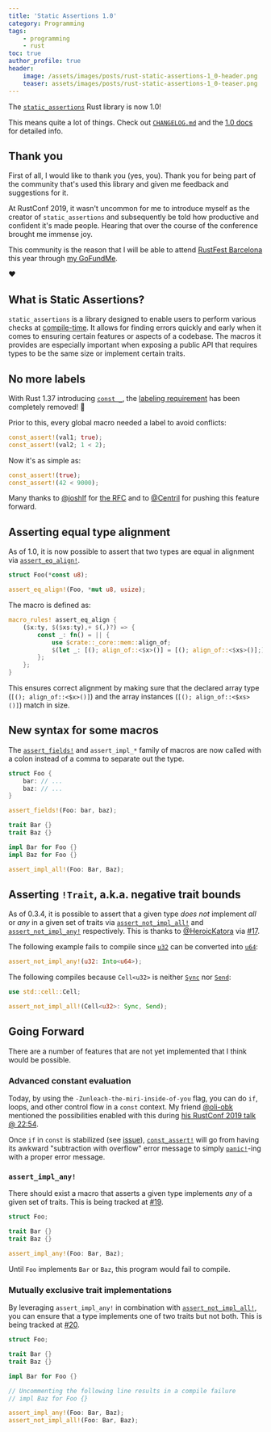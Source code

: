 ```yaml
---
title: 'Static Assertions 1.0'
category: Programming
tags:
    - programming
    - rust
toc: true
author_profile: true
header:
    image: /assets/images/posts/rust-static-assertions-1_0-header.png
    teaser: assets/images/posts/rust-static-assertions-1_0-teaser.png
---
```


The [`static_assertions`] Rust library is now 1.0!

This means quite a lot of things. Check out [`CHANGELOG.md`] and the
[1.0 docs](https://docs.rs/static_assertions/1.0.0)
for detailed info.

## Thank you

First of all, I would like to thank you (yes, you). Thank you for being part of
the community that's used this library and given me feedback and suggestions for
it.

At RustConf 2019, it wasn't uncommon for me to introduce myself as the creator
of `static_assertions` and subsequently be told how productive and confident
it's made people. Hearing that over the course of the conference brought me
immense joy.

This community is the reason that I will be able to attend
[RustFest Barcelona](https://barcelona.rustfest.eu) this year through
[my GoFundMe](https://www.gofundme.com/f/nikolai-rustfest-barcelona).

❤️

## What is Static Assertions?

`static_assertions` is a library designed to enable users to perform various
checks at [compile-time]. It allows for finding errors quickly and early when it
comes to ensuring certain features or aspects of a codebase. The macros it
provides are especially important when exposing a public API that requires types
to be the same size or implement certain traits.

## No more labels

With Rust 1.37 introducing [`const _`], the [labeling requirement][#1] has been
completely removed! 🎉

Prior to this, every global macro needed a label to avoid conflicts:

```rust
const_assert!(val1; true);
const_assert!(val2; 1 < 2);
```

Now it's as simple as:

```rust
const_assert!(true);
const_assert!(42 < 9000);
```

Many thanks to [@joshlf] for
[the RFC](https://github.com/rust-lang/rfcs/blob/master/text/2526-const-wildcard.md)
and to [@Centril] for pushing this feature forward.

## Asserting equal type alignment

As of 1.0, it is now possible to assert that two types are equal in alignment
via [`assert_eq_align!`].

```rust
struct Foo(*const u8);

assert_eq_align!(Foo, *mut u8, usize);
```

The macro is defined as:

```rust
macro_rules! assert_eq_align {
    ($x:ty, $($xs:ty),+ $(,)?) => {
        const _: fn() = || {
            use $crate::_core::mem::align_of;
            $(let _: [(); align_of::<$x>()] = [(); align_of::<$xs>()];)+
        };
    };
}
```

This ensures correct alignment by making sure that the declared array type
(`[(); align_of::<$x>()]`) and the array instances (`[(); align_of::<$xs>()]`)
match in size.

## New syntax for some macros

The [`assert_fields!`] and `assert_impl_*` family of macros are now called with
a colon instead of a comma to separate out the type.

```rust
struct Foo {
    bar: // ...
    baz: // ...
}

assert_fields!(Foo: bar, baz);

trait Bar {}
trait Baz {}

impl Bar for Foo {}
impl Baz for Foo {}

assert_impl_all!(Foo: Bar, Baz);
```

## Asserting `!Trait`, a.k.a. negative trait bounds

As of 0.3.4, it is possible to assert that a given type _does not_ implement
_all_ or _any_ in a given set of traits via [`assert_not_impl_all!`] and
[`assert_not_impl_any!`] respectively. This is thanks to [@HeroicKatora] via
[#17].

The following example fails to compile since [`u32`] can be converted into
[`u64`]:

```rust
assert_not_impl_any!(u32: Into<u64>);
```

The following compiles because `Cell<u32>` is neither [`Sync`] nor [`Send`]:

```rust
use std::cell::Cell;

assert_not_impl_all!(Cell<u32>: Sync, Send);
```

## Going Forward

There are a number of features that are not yet implemented that I think would
be possible.

### Advanced constant evaluation

Today, by using the `-Zunleach-the-miri-inside-of-you` flag, you can do `if`,
loops, and other control flow in a `const` context. My friend [@oli-obk]
mentioned the possibilities enabled with this during
[his RustConf 2019 talk @ 22:54](https://youtu.be/wkXNm_qo8aY?t=1374).

Once `if` in `const` is stabilized (see [issue][const_if]),
[`const_assert!`] will go from having its awkward "subtraction with overflow"
error message to simply [`panic!`]-ing with a proper error message.

### `assert_impl_any!`

There should exist a macro that asserts a given type implements _any_ of a given
set of traits. This is being tracked at [#19].

```rust
struct Foo;

trait Bar {}
trait Baz {}

assert_impl_any!(Foo: Bar, Baz);
```

Until `Foo` implements `Bar` or `Baz`, this program would fail to compile.

### Mutually exclusive trait implementations

By leveraging `assert_impl_any!` in combination with [`assert_not_impl_all!`],
you can ensure that a type implements one of two traits but not both. This is
being tracked at [#20].

```rust
struct Foo;

trait Bar {}
trait Baz {}

impl Bar for Foo {}

// Uncommenting the following line results in a compile failure
// impl Baz for Foo {}

assert_impl_any!(Foo: Bar, Baz);
assert_not_impl_all!(Foo: Bar, Baz);
```

[`static_assertions`]: https://github.com/nvzqz/static-assertions-rs

[compile-time]: https://en.wikipedia.org/wiki/Compile_time

[#1]:  https://github.com/nvzqz/static-assertions-rs/issues/1
[#17]: https://github.com/nvzqz/static-assertions-rs/pull/17
[#19]: https://github.com/nvzqz/static-assertions-rs/pull/19
[#20]: https://github.com/nvzqz/static-assertions-rs/pull/20

[`CHANGELOG.md`]: https://github.com/nvzqz/static-assertions-rs/blob/master/CHANGELOG.md

[@joshlf]:       https://github.com/joshlf
[@Centril]:      https://github.com/Centril
[@HeroicKatora]: https://github.com/HeroicKatora
[@oli-obk]:      https://github.com/oli-obk

[const_if]:  https://github.com/rust-lang/rust/issues/49146
[`const _`]: https://github.com/rust-lang/rfcs/blob/master/text/2526-const-wildcard.md

[`panic!`]: https://doc.rust-lang.org/std/macro.panic.html
[`Send`]:   https://doc.rust-lang.org/std/marker/trait.Send.html
[`Sync`]:   https://doc.rust-lang.org/std/marker/trait.Sync.html
[`u32`]:    https://doc.rust-lang.org/std/primitive.u32.html
[`u64`]:    https://doc.rust-lang.org/std/primitive.u64.html

[`const_assert!`]:        https://docs.rs/static_assertions/1.0.0/static_assertions/macro.const_assert.html
[`assert_fields!`]:       https://docs.rs/static_assertions/1.0.0/static_assertions/macro.assert_fields.html
[`assert_eq_align!`]:     https://docs.rs/static_assertions/1.0.0/static_assertions/macro.assert_eq_align.html
[`assert_not_impl_all!`]: https://docs.rs/static_assertions/1.0.0/static_assertions/macro.assert_not_impl_all.html
[`assert_not_impl_any!`]: https://docs.rs/static_assertions/1.0.0/static_assertions/macro.assert_not_impl_any.html
